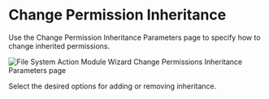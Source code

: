 # Change Permission Inheritance

Use the Change Permission Inheritance Parameters page to specify how to change inherited permissions.

![File System Action Module Wizard Change Permissions Inheritance Parameters page](/img/product_docs/accessanalyzer/accessanalyzer/enterpriseauditor/admin/action/filesystem/parameters/changepermissionsinheritance.png)

Select the desired options for adding or removing inheritance.
